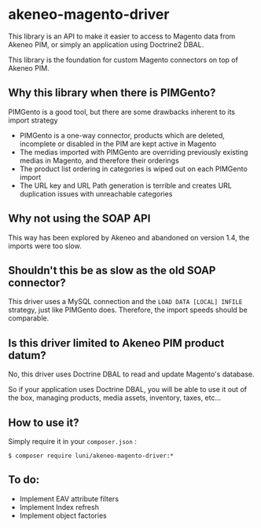 # akeneo-magento-driver

This library is an API to make it easier to access to Magento data from Akeneo PIM, or simply an application using Doctrine2 DBAL.

This library is the foundation for custom Magento connectors on top of Akeneo PIM.

## Why this library when there is PIMGento?

PIMGento is a good tool, but there are some drawbacks inherent to its import strategy

- PIMGento is a one-way connector, products which are deleted, incomplete or disabled in the PIM are kept active in Magento
- The medias imported with PIMGento are overriding previously existing medias in Magento, and therefore their orderings
- The product list ordering in categories is wiped out on each PIMGento import
- The URL key and URL Path generation is terrible and creates URL duplication issues with unreachable categories

## Why not using the SOAP API

This way has been explored by Akeneo and abandoned on version 1.4, the imports were too slow.

## Shouldn't this be as slow as the old SOAP connector?

This driver uses a MySQL connection and the `LOAD DATA [LOCAL] INFILE` strategy, just like PIMGento does. Therefore, the import speeds should be comparable.

## Is this driver limited to Akeneo PIM product datum?

No, this driver uses Doctrine DBAL to read and update Magento's database.

So if your application uses Doctrine DBAL, you will be able to use it out of the box, managing products, media assets, inventory, taxes, etc...

## How to use it?

Simply require it in your `composer.json` :

`$ composer require luni/akeneo-magento-driver:*`

## To do:

- Implement EAV attribute filters
- Implement Index refresh
- Implement object factories